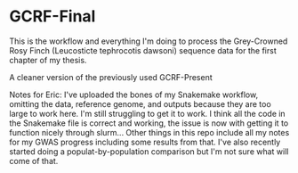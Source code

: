# GCRF-Final
This is the workflow and everything I'm doing to process the Grey-Crowned Rosy Finch (Leucosticte tephrocotis dawsoni) sequence data for the first chapter of my thesis.

A cleaner version of the previously used GCRF-Present

Notes for Eric:
  I've uploaded the bones of my Snakemake workflow, omitting the data, reference genome, and outputs because they are too large to work here. I'm still struggling to get it to work. I think all the code in the Snakemake file is correct and working, the issue is now with getting it to function nicely through slurm...
  Other things in this repo include all my notes for my GWAS progress including some results from that. I've also recently started doing a populat-by-population comparison but I'm not sure what will come of that.
